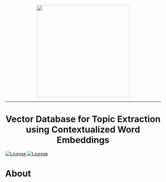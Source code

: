<div align="center">
  <img src="https://github.com/TheItCrOw/VecTop/assets/49918134/eedd7bf1-8b08-40bd-b24d-e968381c0040" width="300"/>
  <hr/>
  <h1>Vector Database for Topic Extraction using Contextualized Word Embeddings</h1>
</div

[![License](https://img.shields.io/badge/Status-Under%20construction-red)]()
[![License](https://img.shields.io/badge/License-Apache_2.0-blue.svg)](https://opensource.org/licenses/Apache-2.0)

# About


